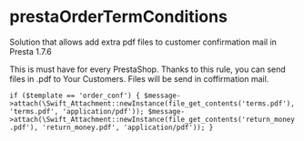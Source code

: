 # prestaOrderTermConditions
Solution that allows add extra pdf files to  customer confirmation mail in Presta 1.7.6 

This is must have for every PrestaShop. 
Thanks to this rule, you can send files in .pdf to Your Customers. Files will be send in coffirmation mail. 			

`if ($template == 'order_conf') {
                $message->attach(\Swift_Attachment::newInstance(file_get_contents('terms.pdf'), 'terms.pdf', 'application/pdf'));
                $message->attach(\Swift_Attachment::newInstance(file_get_contents('return_money.pdf'), 'return_money.pdf', 'application/pdf'));
            }`					
						
						
